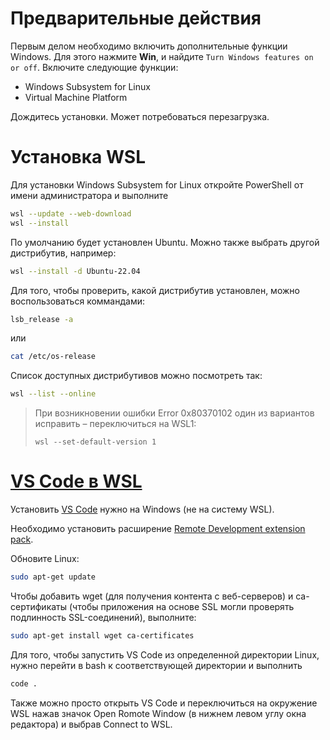 # Предварительные действия

Первым делом необходимо включить дополнительные функции Windows. Для этого нажмите **Win**, и найдите `Turn Windows features on or off`. Включите следующие функции:

- Windows Subsystem for Linux
- Virtual Machine Platform

Дождитесь установки. Может потребоваться перезагрузка.

# Установка WSL

Для установки Windows Subsystem for Linux откройте PowerShell от имени администратора и выполните

```bash
wsl --update --web-download
wsl --install
```

По умолчанию будет установлен Ubuntu. Можно также выбрать другой дистрибутив, например:

```bash
wsl --install -d Ubuntu-22.04
```
Для того, чтобы проверить, какой дистрибутив установлен, можно воспользоваться коммандами:
```bash
lsb_release -a
```
или
```bash
cat /etc/os-release
```



Список доступных дистрибутивов можно посмотреть так:


```bash
wsl --list --online
```

> При возникновении ошибки Error 0x80370102 один из вариантов исправить – переключиться на WSL1:
>
> `wsl --set-default-version 1`

# [VS Code в WSL](https://learn.microsoft.com/en-us/windows/wsl/tutorials/wsl-vscode)

Установить [VS Code](https://code.visualstudio.com/download) нужно на Windows (не на систему WSL). 

Необходимо установить расширение [Remote Development extension pack](https://marketplace.visualstudio.com/items?itemName=ms-vscode-remote.vscode-remote-extensionpack).

Обновите Linux:

```bash
sudo apt-get update
```

Чтобы добавить wget (для получения контента с веб-серверов) и ca-сертификаты (чтобы приложения на основе SSL могли проверять подлинность SSL-соединений), выполните:

```bash
sudo apt-get install wget ca-certificates
```

Для того, чтобы запустить VS Code из определенной директории Linux, нужно перейти в bash к соответствующей директории и выполнить

```bash
code .
```

Также можно просто открыть VS Code и переключиться на окружение WSL нажав значок Open Romote Window (в нижнем левом углу окна редактора) и выбрав Connect to WSL.
